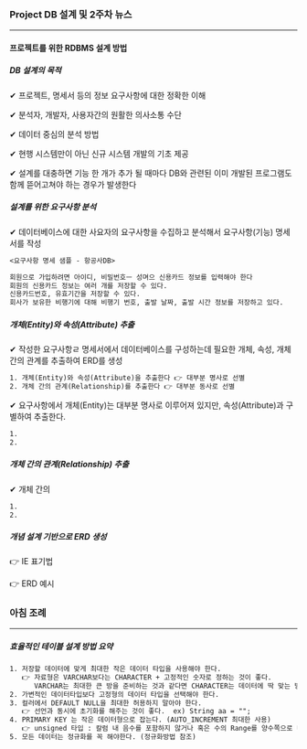 ### Project DB 설계 및 2주차 뉴스

------

#### 프로젝트를 위한 RDBMS 설계 방법  

##### DB 설계의 목적

✔ 프로젝트, 명세서 등의 정보 요구사항에 대한 정확한 이해

✔ 분석자, 개발자, 사용자간의 원활한 의사소통 수단

✔ 데이터 중심의 분석 방법

✔ 현행 시스템만이 아닌 신규 시스템 개발의 기초 제공

✔ 설계를  대충하면 기능 한 개가 추가 될 때마다 DB와 관련된 이미 개발된 프로그램도 함께 뜯어고쳐야 하는 경우가 발생한다



##### 설계를 위한 요구사항 분석

✔ 데이터베이스에 대한 사요자의 요구사항을 수집하고 분석해서 요구사항(기능) 명세서를 작성

```tex
<요구사항 명세 샘플 - 항공사DB>

회원으로 가입하려면 아이디, 비밀번호ㅡ 성며으 신용카드 정보를 입력해야 한다
회원의 신용카드 정보는 여러 개를 저장할 수 있다.
신용카드번호, 유효기간을 저장할 수 있다.
회사가 보유한 비행기에 대해 비행기 번호, 출발 날짜, 출발 시간 정보를 저장하고 있다.

```



##### 개체(Entity)와 속성(Attribute) 추출

✔ 작성한 요구사항ㄹ 명세서에서 데이터베이스를 구성하는데 필요한 개체, 속성, 개체 간의 관계를 추출하여 ERD를 생성

```tex
1. 개체(Entity)와 속성(Attribute)을 추출한다 👉 대부분 명사로 선별
2. 개체 간의 관계(Relationship)를 추출한다 👉 대부분 동사로 선별

```

✔ 요구사항에서 개체(Entity)는 대부분 명사로 이루어져 있지만, 속성(Attribute)과 구별하여 추출한다.

```tex
1. 
2. 
```



##### 개체 간의 관계(Relationship) 추출

✔ 개체 간의

```tex
1.
2.

```



##### 개념 설계 기반으로 ERD 생성

👉 IE 표기법



👉 ERD 예시





##### 





### 아침 조례

------

##### 효율적인 테이블 설계 방법 요약

```tex
1. 저장할 데이터에 맞게 최대한 작은 데이터 타입을 사용해야 한다.
   👉 자료형은 VARCHAR보다는 CHARACTER + 고정적인 숫자로 정하는 것이 좋다. 
   	  VARCHAR는 최대한 큰 방을 준비하는 것과 같다면 CHARACTER는 데이터에 딱 맞는 방을 준비하는 것과 같다
2. 가변적인 데이터타입보다 고정형의 데이터 타입을 선택해야 한다.
3. 컬러에서 DEFAULT NULL을 최대한 허용하지 말아야 한다.
   👉 선언과 동시에 초기화를 해주는 것이 좋다.  ex) String aa = "";
4. PRIMARY KEY 는 작은 데이터형으로 잡는다. (AUTO_INCREMENT 최대한 사용)
   👉 unsigned 타입 : 칼럼 내 음수를 포함하지 않거나 혹은 수의 Range를 양수쪽으로 더 넓게 가지고 싶을 때 사용 
5. 모든 데이터는 정규화를 꼭 해야한다. (정규화방법 참조)
```



